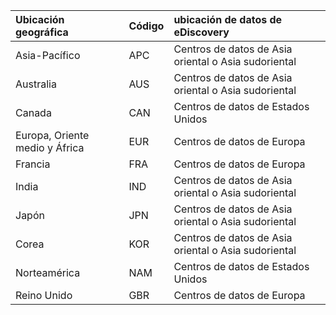 
|**Ubicación geográfica**             |**Código**|**ubicación de datos de eDiscovery**      |
|:----------------------------|:-------|:---------------------------------|
|Asia-Pacífico                 |APC     |Centros de datos de Asia oriental o Asia sudoriental|
|Australia                    |AUS     |Centros de datos de Asia oriental o Asia sudoriental|
|Canada                       |CAN     |Centros de datos de Estados Unidos                    |
|Europa, Oriente medio y África|EUR     |Centros de datos de Europa                |
|Francia                       |FRA     |Centros de datos de Europa                |
|India                        |IND     |Centros de datos de Asia oriental o Asia sudoriental|
|Japón                        |JPN     |Centros de datos de Asia oriental o Asia sudoriental|
|Corea                        |KOR     |Centros de datos de Asia oriental o Asia sudoriental|
|Norteamérica                |NAM     |Centros de datos de Estados Unidos                    |
|Reino Unido               |GBR     |Centros de datos de Europa                |
